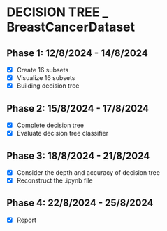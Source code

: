 # DECISION TREE _ BreastCancerDataset

## Phase 1: 12/8/2024 - 14/8/2024
- [x] Create 16 subsets
- [x] Visualize 16 subsets
- [x] Building decision tree

## Phase 2: 15/8/2024 - 17/8/2024
- [x] Complete decision tree
- [x] Evaluate decision tree classifier

## Phase 3: 18/8/2024 - 21/8/2024
- [x] Consider the depth and accuracy of decision tree
- [x] Reconstruct the .ipynb file

## Phase 4: 22/8/2024 - 25/8/2024
- [x] Report
